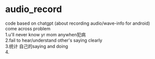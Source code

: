 # audio_record
code based on chatgpt (about recording  audio/wave-info for android) <br>
come across problem<br>
  1.u'll never know yr mom anywhen犯病<br>
  2.fail to hear/understand other's saying clearly<br>
  3.统计 自己的saying and doing<br>
  4.<br>
